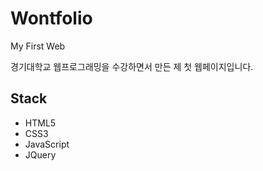 # Wontfolio
My First Web

경기대학교 웹프로그래밍을 수강하면서 만든 제 첫 웹페이지입니다.

## Stack
- HTML5
- CSS3
- JavaScript
- JQuery
